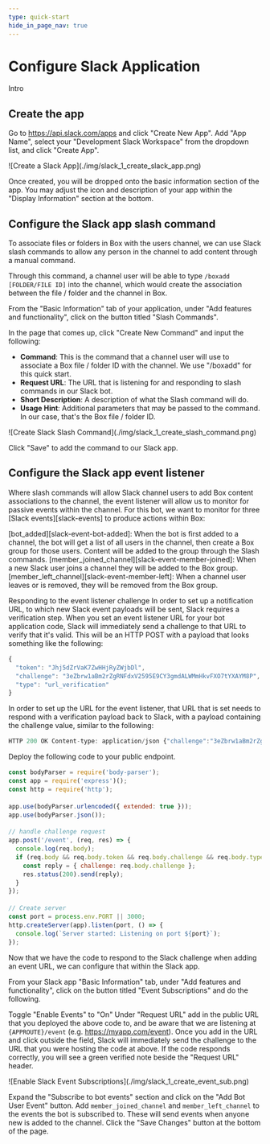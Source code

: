 ```yaml
---
type: quick-start
hide_in_page_nav: true
---
```


# Configure Slack Application

Intro

## Create the app

Go to https://api.slack.com/apps and click "Create New App".
Add "App Name", select your "Development Slack Workspace" from the dropdown list, and click "Create App".

<ImageFrame noborder center shadow>
  ![Create a Slack App](./img/slack_1_create_slack_app.png)
</ImageFrame>

Once created, you will be dropped onto the basic information section of the app. You may adjust the icon and description of your app within the "Display
Information" section at the bottom.

## Configure the Slack app slash command

To associate files or folders in Box with the users channel, we can use Slack slash commands to allow any person in the channel to add content through a
manual command. 

Through this command, a channel user will be able to type `/boxadd [FOLDER/FILE ID]` into the channel, which would create the association between the file /
folder and the channel in Box.

From the "Basic Information" tab of your application, under "Add features and functionality", click on the button titled "Slash Commands". 

In the page that comes up, click "Create New Command" and input the following:

  * **Command**: This is the command that a channel user will use to associate a Box file / folder ID with the channel. We use "/boxadd" for this quick start.
  * **Request URL**: The URL that is listening for and responding to slash commands in our Slack bot.
  * **Short Description**: A description of what the Slash command will do.
  * **Usage Hint**: Additional parameters that may be passed to the command. In our case, that's the Box file / folder ID.

<ImageFrame noborder center shadow>
  ![Create Slack Slash Command](./img/slack_1_create_slash_command.png)
</ImageFrame>

Click "Save" to add the command to our Slack app.

## Configure the Slack app event listener

Where slash commands will allow Slack channel users to add Box content associations to the channel, the event listener will allow us to monitor for passive
events within the channel. For this bot, we want to monitor for three [Slack events][slack-events] to produce actions within Box:

[bot_added][slack-event-bot-added]: When the bot is first added to a channel, the bot will get a list of all users in the channel, then create a Box group
for those users. Content will be added to the group through the Slash commands.
[member_joined_channel][slack-event-member-joined]: When a new Slack user joins a channel they will be added to the Box group.
[member_left_channel][slack-event-member-left]: When a channel user leaves or is removed, they will be removed from the Box group.

Responding to the event listener challenge
In order to set up a notification URL, to which new Slack event payloads will be sent, Slack requires a verification step. When you set an event listener URL
for your bot application code, Slack will immediately send a challenge to that URL to verify that it's valid. This will be an HTTP POST with a payload that
looks something like the following:

```javascript
{ 
  "token": "Jhj5dZrVaK7ZwHHjRyZWjbDl", 
  "challenge": "3eZbrw1aBm2rZgRNFdxV2595E9CY3gmdALWMmHkvFXO7tYXAYM8P",
  "type": "url_verification" 
}
```

In order to set up the URL for the event listener, that URL that is set needs to respond with a verification payload back to Slack, with a payload containing
the challenge value, similar to the following: 

```javascript
HTTP 200 OK Content-type: application/json {"challenge":"3eZbrw1aBm2rZgRNFdxV2595E9CY3gmdALWMmHkvFXO7tYXAYM8P"}
```

Deploy the following code to your public endpoint.

```javascript
const bodyParser = require('body-parser');
const app = require('express')();
const http = require('http'); 

app.use(bodyParser.urlencoded({ extended: true }));
app.use(bodyParser.json());

// handle challenge request
app.post('/event', (req, res) => {
  console.log(req.body);
  if (req.body && req.body.token && req.body.challenge && req.body.type === 'url_verification') {
    const reply = { challenge: req.body.challenge };
    res.status(200).send(reply);
  }
});

// Create server
const port = process.env.PORT || 3000;
http.createServer(app).listen(port, () => {
  console.log(`Server started: Listening on port ${port}`);
});
```

Now that we have the code to respond to the Slack challenge when adding an event URL, we can configure that within the Slack app.

From your Slack app "Basic Information" tab, under "Add features and functionality", click on the button titled "Event Subscriptions" and do the following.

Toggle "Enable Events" to "On"
Under "Request URL" add in the public URL that you deployed the above code to, and be aware that we are listening at `{APPROUTE}/event` (e.g.
https://myapp.com/event).
Once you add in the URL and click outside the field, Slack will immediately send the challenge to the URL that you were hosting the code at above. If the
code responds correctly, you will see a green verified note beside the "Request URL" header.

<ImageFrame noborder center shadow>
  ![Enable Slack Event Subscriptions](./img/slack_1_create_event_sub.png)
</ImageFrame>

Expand the "Subscribe to bot events" section and click on the "Add Bot User Event" button.
Add `member_joined_channel` and `member_left_channel` to the events the bot is subscribed to. These will send events when anyone new is added to the channel.
Click the "Save Changes" button at the bottom of the page. 
